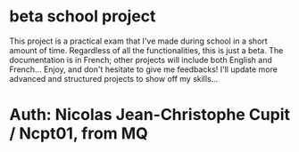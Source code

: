 # beta school project
This project is a practical exam that I've made during school in a short amount of time.
Regardless of all the functionalities, this is just a beta.
The documentation is in French; other projects will include both English and French...
Enjoy, and don't hesitate to give me feedbacks!
I'll update more advanced and structured projects to show off my skills... 

# Auth: Nicolas Jean-Christophe Cupit / Ncpt01, from MQ
